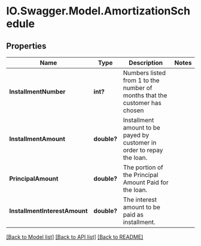 # IO.Swagger.Model.AmortizationSchedule
## Properties

Name | Type | Description | Notes
------------ | ------------- | ------------- | -------------
**InstallmentNumber** | **int?** | Numbers listed from 1 to the number of months that the customer has chosen | 
**InstallmentAmount** | **double?** | Installment amount to be payed by customer in order to repay the loan. | 
**PrincipalAmount** | **double?** | The portion of the Principal Amount Paid for the loan. | 
**InstallmentInterestAmount** | **double?** | The interest  amount to be paid as installment. | 

[[Back to Model list]](../README.md#documentation-for-models) [[Back to API list]](../README.md#documentation-for-api-endpoints) [[Back to README]](../README.md)

